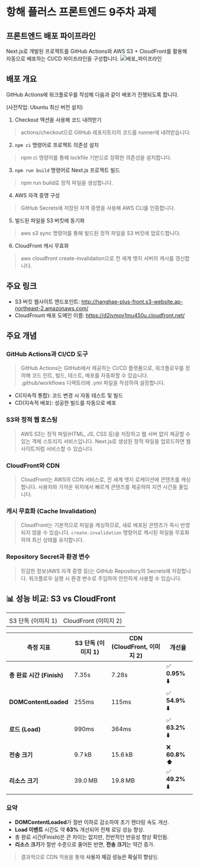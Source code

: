 # 항해 플러스 프론트엔드 9주차 과제

## 프론트엔드 배포 파이프라인
Next.js로 개발된 프로젝트를 GitHub Actions와 AWS S3 + CloudFront를 활용해 자동으로 배포하는 CI/CD 파이프라인을 구성합니다.
![배포_파이프라인](https://github.com/user-attachments/assets/57019217-7802-414d-9856-d5b376a50230)


## 배포 개요

GitHub Actions에 워크플로우를 작성해 다음과 같이 배포가 진행되도록 합니다.

(사전작업: Ubuntu 최신 버전 설치)

1. Checkout 액션을 사용해 코드 내려받기
> actions/checkout으로 GitHub 레포지토리의 코드를 runner에 내려받습니다.

2. `npm ci` 명령어로 프로젝트 의존성 설치
> npm ci 명령어를 통해 lockfile 기반으로 정확한 의존성을 설치합니다.

3. `npm run build` 명령어로 Next.js 프로젝트 빌드
> npm run build로 정적 파일을 생성합니다.


4. AWS 자격 증명 구성
> GitHub Secrets에 저장된 자격 증명을 사용해 AWS CLI를 인증합니다.


5. 빌드된 파일을 S3 버킷에 동기화
> aws s3 sync 명령어를 통해 빌드된 정적 파일을 S3 버킷에 업로드합니다.


6. CloudFront 캐시 무효화
> aws cloudfront create-invalidation으로 전 세계 엣지 서버의 캐시를 갱신합니다.



## 주요 링크

- S3 버킷 웹사이트 엔드포인트: http://hanghae-plus-front.s3-website.ap-northeast-2.amazonaws.com/
- CloudFrount 배포 도메인 이름: https://d2ivmov1mu450u.cloudfront.net/

## 주요 개념

### GitHub Actions과 CI/CD 도구
> GitHub Actions는 GitHub에서 제공하는 CI/CD 플랫폼으로, 워크플로우를 정의해 코드 린트, 빌드, 테스트, 배포를 자동화할 수 있습니다.
.github/workflows 디렉토리에 .yml 파일을 작성하여 설정합니다.
- CI(지속적 통합): 코드 변경 시 자동 테스트 및 빌드
- CD(지속적 배포): 성공한 빌드를 자동으로 배포

### S3와 정적 웹 호스팅
> AWS S3는 정적 파일(HTML, JS, CSS 등)을 저장하고 웹 서버 없이 제공할 수 있는 객체 스토리지 서비스입니다.
Next.js로 생성된 정적 파일을 업로드하면 웹사이트처럼 서비스할 수 있습니다.

### CloudFront와 CDN
> CloudFront는 AWS의 CDN 서비스로, 전 세계 엣지 로케이션에 콘텐츠를 캐싱합니다.
사용자와 가까운 위치에서 빠르게 콘텐츠를 제공하여 지연 시간을 줄입니다.

### 캐시 무효화 (Cache Invalidation)
> CloudFront는 기본적으로 파일을 캐싱하므로, 새로 배포된 콘텐츠가 즉시 반영되지 않을 수 있습니다.
`create-invalidation` 명령어로 캐시된 파일을 무효화하여 최신 상태를 유지합니다.

### Repository Secret과 환경 변수
> 민감한 정보(AWS 자격 증명 등)는 GitHub Repository의 Secrets에 저장합니다.
워크플로우 실행 시 환경 변수로 주입하여 안전하게 사용할 수 있습니다.


## 📊 성능 비교: S3 vs CloudFront

<table>
  <tr>
    <td align="center">
      <div>
        <img src="https://github.com/user-attachments/assets/d17f5cf0-de57-4f11-8cff-f47e9aab4c7b" alt="" />
      </div>
    </td>
    <td align="center">
      <div>
        <img src="https://github.com/user-attachments/assets/158fb200-3dc8-4eb3-a1ab-7e4d85957610" alt="" />
      </div>
    </td>
  </tr>
  <tr>
    <td align="center">
      S3 단독 (이미지 1)
    </td>
    <td align="center">
      CloudFront (이미지 2)
    </td>
  </tr>
</table>

| 측정 지표               | S3 단독 (이미지 1) | CDN (CloudFront, 이미지 2) | 개선율           |
|------------------------|---------------------|------------------------------|------------------|
| **총 완료 시간 (Finish)** | 7.35s              | 7.28s                        | ✅ **0.95% ⬇️**     |
| **DOMContentLoaded**   | 255ms               | 115ms                        | ✅ **54.9% ⬇️**     |
| **로드 (Load)**        | 990ms               | 364ms                        | ✅ **63.2% ⬇️**     |
| **전송 크기**           | 9.7 kB             | 15.6 kB                      | ❌ **60.8% ⬆️**   |
| **리소스 크기**         | 39.0 MB            | 19.8 MB                      | ✅ **49.2% ⬇️**  |

### 요약

- **DOMContentLoaded**가 절반 이하로 감소하여 초기 렌더링 속도 개선.
- **Load 이벤트** 시간도 약 **63%** 개선되어 전체 로딩 성능 향상.
- 총 완료 시간(Finish)은 큰 차이는 없지만, 전반적인 반응성 향상 확인됨.
- **리소스 크기**가 절반 수준으로 줄어든 반면, **전송 크기**는 약간 증가.

> 결과적으로 CDN 적용을 통해 **사용자 체감 성능은 확실히 향상**됨.
